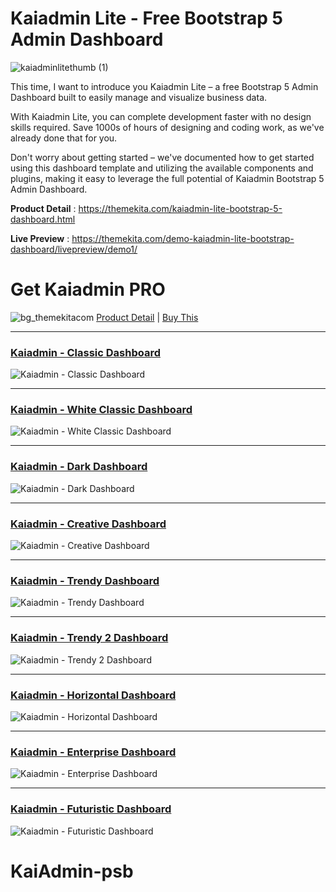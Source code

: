 # Kaiadmin Lite - Free Bootstrap 5 Admin Dashboard
![kaiadminlitethumb (1)](https://github.com/Hizrian/kaiadmin-lite/assets/10692084/4793c6b9-7991-4502-8633-14d9ed0ea486)

This time, I want to introduce you Kaiadmin Lite – a free Bootstrap 5 Admin Dashboard built to easily manage and visualize business data.

With Kaiadmin Lite, you can complete development faster with no design skills required. Save 1000s of hours of designing and coding work, as we've already done that for you.

Don't worry about getting started – we've documented how to get started using this dashboard template and utilizing the available components and plugins, making it easy to leverage the full potential of Kaiadmin Bootstrap 5 Admin Dashboard.

**Product Detail** : https://themekita.com/kaiadmin-lite-bootstrap-5-dashboard.html

**Live Preview** : https://themekita.com/demo-kaiadmin-lite-bootstrap-dashboard/livepreview/demo1/

# Get Kaiadmin PRO

![bg_themekitacom](https://github.com/Hizrian/kaiadmin-lite/assets/10692084/195bfcb3-f587-4920-bfba-a583244116ad)
[Product Detail](https://themekita.com/demo-kaiadmin-pro-bootstrap-dashboard/) |  [Buy This](https://themekita.lemonsqueezy.com/buy/526b603e-8eb3-4dcb-a7a3-842375952df5)

***
### [Kaiadmin - Classic Dashboard](https://themekita.com/demo-kaiadmin-pro-bootstrap-dashboard/livepreview/examples/demo1/)
![Kaiadmin - Classic Dashboard](https://github.com/Hizrian/kaiadmin-lite/assets/10692084/106e027a-4ffe-4856-b729-0e6939c0473d)

***
### [Kaiadmin - White Classic Dashboard](https://themekita.com/demo-kaiadmin-pro-bootstrap-dashboard/livepreview/examples/demo2/)
![Kaiadmin - White Classic Dashboard](https://github.com/Hizrian/kaiadmin-lite/assets/10692084/ab70a0f7-116d-46ad-9037-a4081b0db763)

***
### [Kaiadmin - Dark Dashboard](https://themekita.com/demo-kaiadmin-pro-bootstrap-dashboard/livepreview/examples/demo3/)
![Kaiadmin - Dark Dashboard](https://github.com/Hizrian/kaiadmin-lite/assets/10692084/1a645dc4-d150-45d7-9883-1955b0666d18)

***
### [Kaiadmin - Creative Dashboard](https://themekita.com/demo-kaiadmin-pro-bootstrap-dashboard/livepreview/examples/demo4/)
![Kaiadmin - Creative Dashboard](https://github.com/Hizrian/kaiadmin-lite/assets/10692084/fccc0204-3cb7-45dd-b0a5-532c57af3c12)

***
### [Kaiadmin - Trendy Dashboard](https://themekita.com/demo-kaiadmin-pro-bootstrap-dashboard/livepreview/examples/demo5/)
![Kaiadmin - Trendy Dashboard](https://github.com/Hizrian/kaiadmin-lite/assets/10692084/bd9d4ce8-08a3-48bd-975e-3d77e5c51388)

***
### [Kaiadmin - Trendy 2 Dashboard](https://themekita.com/demo-kaiadmin-pro-bootstrap-dashboard/livepreview/examples/demo6/)
![Kaiadmin - Trendy 2 Dashboard](https://github.com/Hizrian/kaiadmin-lite/assets/10692084/3cdd531f-16e0-4c4e-bfbd-89f80d3a25fe)

***
### [Kaiadmin - Horizontal Dashboard](https://themekita.com/demo-kaiadmin-pro-bootstrap-dashboard/livepreview/examples/demo7/)
![Kaiadmin - Horizontal Dashboard](https://github.com/Hizrian/kaiadmin-lite/assets/10692084/2cac93cc-2542-43d9-9072-8625bdd2f8ad)

***
### [Kaiadmin - Enterprise Dashboard](https://themekita.com/demo-kaiadmin-pro-bootstrap-dashboard/livepreview/examples/demo8/)
![Kaiadmin - Enterprise Dashboard](https://github.com/Hizrian/kaiadmin-lite/assets/10692084/ce2aa3f8-1f62-4ca1-87cd-111b74e50940)

***
### [Kaiadmin - Futuristic Dashboard](https://themekita.com/demo-kaiadmin-pro-bootstrap-dashboard/livepreview/examples/demo9/)
![Kaiadmin - Futuristic Dashboard](https://github.com/Hizrian/kaiadmin-lite/assets/10692084/83f79f3d-d248-4d01-ac15-9c98bee3ca9f)








# KaiAdmin-psb
